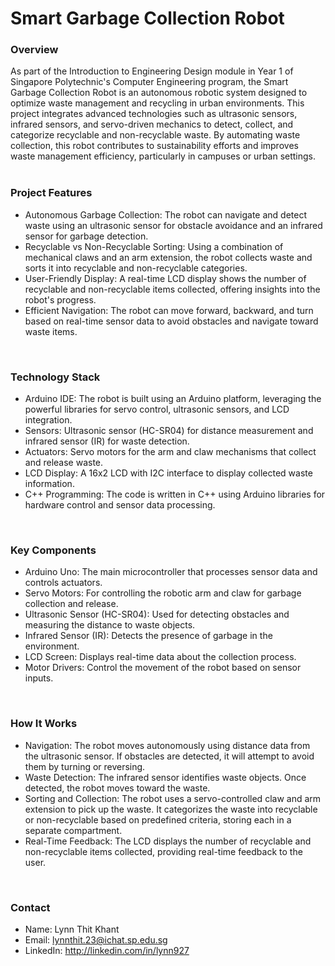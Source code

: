 # Smart Garbage Collection Robot

### Overview
As part of the Introduction to Engineering Design module in Year 1 of Singapore Polytechnic's Computer Engineering program, the Smart Garbage Collection Robot is an autonomous robotic system designed to optimize waste management and recycling in urban environments. This project integrates advanced technologies such as ultrasonic sensors, infrared sensors, and servo-driven mechanics to detect, collect, and categorize recyclable and non-recyclable waste. By automating waste collection, this robot contributes to sustainability efforts and improves waste management efficiency, particularly in campuses or urban settings.
<br>
<br>

### Project Features
- Autonomous Garbage Collection: The robot can navigate and detect waste using an ultrasonic sensor for obstacle avoidance and an infrared sensor for garbage detection.
- Recyclable vs Non-Recyclable Sorting: Using a combination of mechanical claws and an arm extension, the robot collects waste and sorts it into recyclable and non-recyclable categories.
- User-Friendly Display: A real-time LCD display shows the number of recyclable and non-recyclable items collected, offering insights into the robot's progress.
- Efficient Navigation: The robot can move forward, backward, and turn based on real-time sensor data to avoid obstacles and navigate toward waste items.
<br>

### Technology Stack
- Arduino IDE: The robot is built using an Arduino platform, leveraging the powerful libraries for servo control, ultrasonic sensors, and LCD integration.
- Sensors: Ultrasonic sensor (HC-SR04) for distance measurement and infrared sensor (IR) for waste detection.
- Actuators: Servo motors for the arm and claw mechanisms that collect and release waste.
- LCD Display: A 16x2 LCD with I2C interface to display collected waste information.
- C++ Programming: The code is written in C++ using Arduino libraries for hardware control and sensor data processing.
<br>

### Key Components
- Arduino Uno: The main microcontroller that processes sensor data and controls actuators.
- Servo Motors: For controlling the robotic arm and claw for garbage collection and release.
- Ultrasonic Sensor (HC-SR04): Used for detecting obstacles and measuring the distance to waste objects.
- Infrared Sensor (IR): Detects the presence of garbage in the environment.
- LCD Screen: Displays real-time data about the collection process.
- Motor Drivers: Control the movement of the robot based on sensor inputs.
<br>

### How It Works
- Navigation: The robot moves autonomously using distance data from the ultrasonic sensor. If obstacles are detected, it will attempt to avoid them by turning or reversing.
- Waste Detection: The infrared sensor identifies waste objects. Once detected, the robot moves toward the waste.
- Sorting and Collection: The robot uses a servo-controlled claw and arm extension to pick up the waste. It categorizes the waste into recyclable or non-recyclable based on predefined criteria, storing each in a separate compartment.
- Real-Time Feedback: The LCD displays the number of recyclable and non-recyclable items collected, providing real-time feedback to the user.

<br>

### Contact
- Name: Lynn Thit Khant
- Email: lynnthit.23@ichat.sp.edu.sg
- LinkedIn: http://linkedin.com/in/lynn927